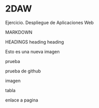 # 2DAW
Ejercicio. Despliegue de Aplicaciones Web

MARKDOWN

HEADINGS
heading
heading

Esto es una nueva imagen

prueba

prueba de github

imagen


tabla


enlace a pagina

